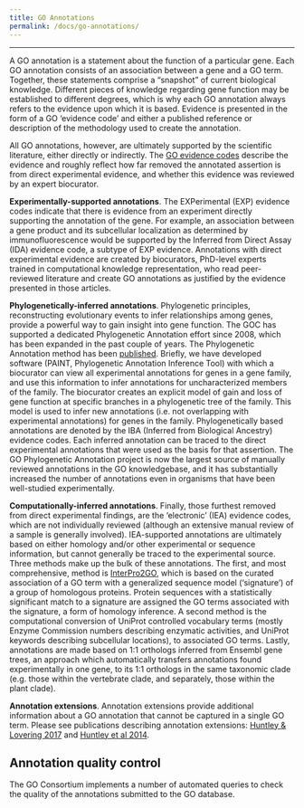 ```yaml
---
title: GO Annotations
permalink: /docs/go-annotations/
---
```


---
<!-- GO annotations: the model of biology. Annotations are statements describing the functions of specific genes, using concepts in the Gene Ontology. The simplest and most common annotation links one gene to one function, e.g. FZD4 + Wnt signaling pathway. Each statement is based on a specified piece of evidence. -->
A GO annotation is a statement about the function of a particular gene. Each GO annotation consists of an association between a gene and a GO term. Together, these statements comprise a “snapshot” of current biological knowledge. Different pieces of knowledge regarding gene function may be established to different degrees, which is why each GO annotation always refers to the evidence upon which it is based. Evidence is presented in the form of a GO ‘evidence code’ and either a published reference or description of the methodology used to create the annotation.

All GO annotations, however, are ultimately supported by the scientific literature, either directly or indirectly. The [GO evidence codes](http://geneontology.org/page/guide-go-evidence-codes) describe the evidence and roughly reflect how far removed the annotated assertion is from direct experimental evidence, and whether this evidence was reviewed by an expert biocurator.

**Experimentally-supported annotations**. The EXPerimental (EXP) evidence codes indicate that there is evidence from an experiment directly supporting the annotation of the gene. For example, an association between a gene product and its subcellular localization as determined by immunofluorescence would be supported by the Inferred from Direct Assay (IDA) evidence code, a subtype of EXP evidence. Annotations with direct experimental evidence are created by biocurators, PhD-level experts trained in computational knowledge representation, who read peer-reviewed literature and create GO annotations as justified by the evidence presented in those articles.

**Phylogenetically-inferred annotations**. Phylogenetic principles, reconstructing evolutionary events to infer relationships among genes, provide a powerful way to gain insight into gene function. The GOC has supported a dedicated Phylogenetic Annotation effort since 2008, which has been expanded in the past couple of years. The Phylogenetic Annotation method has been [published](https://www.ncbi.nlm.nih.gov/pubmed/21873635). Briefly, we have developed software (PAINT, Phylogenetic Annotation Inference Tool) with which a biocurator can view all experimental annotations for genes in a gene family, and use this information to infer annotations for uncharacterized members of the family. The biocurator creates an explicit model of gain and loss of gene function at specific branches in a phylogenetic tree of the family. This model is used to infer new annotations (i.e. not overlapping with experimental annotations) for genes in the family. Phylogenetically based annotations are denoted by the IBA (Inferred from Biological Ancestry) evidence codes. Each inferred annotation can be traced to the direct experimental annotations that were used as the basis for that assertion. The GO Phylogenetic Annotation project is now the largest source of manually reviewed annotations in the GO knowledgebase, and it has substantially increased the number of annotations even in organisms that have been well-studied experimentally.

**Computationally-inferred annotations**. Finally, those furthest removed from direct experimental findings, are the ‘electronic’ (IEA) evidence codes, which are not individually reviewed (although an extensive manual review of a sample is generally involved). IEA-supported annotations are ultimately based on either homology and/or other experimental or sequence information, but cannot generally be traced to the experimental source. Three methods make up the bulk of these annotations. The first, and most comprehensive, method is [InterPro2GO](https://www.ncbi.nlm.nih.gov/pubmed/27899635), which is based on the curated association of a GO term with a generalized sequence model (‘signature’) of a group of homologous proteins. Protein sequences with a statistically significant match to a signature are assigned the GO terms associated with the signature, a form of homology inference. A second method is the computational conversion of UniProt controlled vocabulary terms (mostly Enzyme Commission numbers describing enzymatic activities, and UniProt keywords describing subcellular locations), to associated GO terms. Lastly, annotations are made based on 1:1 orthologs inferred from Ensembl gene trees, an approach which automatically transfers annotations found experimentally in one gene, to its 1:1 orthologs in the same taxonomic clade (e.g. those within the vertebrate clade, and separately, those within the plant clade).

**Annotation extensions**. Annotation extensions provide additional information about a GO annotation that cannot be captured in a single GO term. Please see publications describing annotation extensions: [Huntley & Lovering 2017](https://www.ncbi.nlm.nih.gov/pubmed/27812947) and [Huntley et al 2014](https://www.ncbi.nlm.nih.gov/pubmed/24885854).

## Annotation quality control
The GO Consortium implements a number of automated queries to check the quality of the annotations submitted to the GO database.
